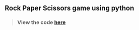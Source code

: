## Rock Paper Scissors game using python
> ### View the code [here](https://github.com/Dhruv-Rajpoot/CodSoft_task_4/blob/main/task4.py)
